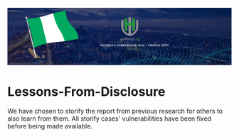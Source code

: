 ![](https://raw.githubusercontent.com/ngwhitehat/Lessons-From-Disclosures/main/res/ngwhitehat-banner.png)
# Lessons-From-Disclosure
We have chosen to storify the report from previous research for others to also learn from them. All storify cases' vulnerabilities have been fixed before being made available.
